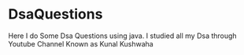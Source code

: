 # DsaQuestions
Here I do Some Dsa Questions using java. I studied all my Dsa through Youtube Channel Known as Kunal Kushwaha

